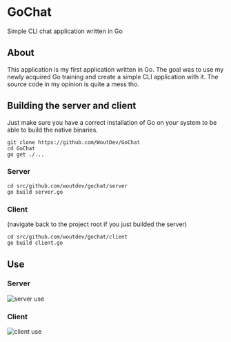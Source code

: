 # GoChat
Simple CLI chat application written in Go

## About  
This application is my first application written in Go. The goal was to use my newly acquired Go training and create a simple CLI application with it. The source code in my opinion is quite a mess tho.

## Building the server and client  
Just make sure you have a correct installation of Go on your system to be able to build the native binaries. 
```
git clone https://github.com/WoutDev/GoChat
cd GoChat
go get ./...
```

### Server
```
cd src/github.com/woutdev/gochat/server
go build server.go
```

### Client
(navigate back to the project root if you just builded the server)
```
cd src/github.com/woutdev/gochat/client
go build client.go
```

## Use
### Server
![server use](https://i.gyazo.com/d6b720579f73010b403aa061fcfab484.png)

### Client
![client use](https://i.gyazo.com/c5781093480ee34117f34bfc64382b1d.png)
